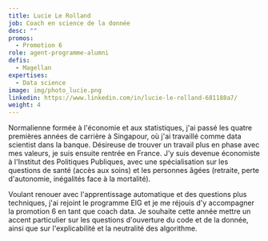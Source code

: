 ```yaml
---
title: Lucie Le Rolland
job: Coach en science de la donnée
desc: ""
promos:
  - Promotion 6
role: agent-programme-alumni
defis:
  - Magellan
expertises:
  - Data science
image: img/photo_lucie.png
linkedin: https://www.linkedin.com/in/lucie-le-rolland-681188a7/
weight: 4
---
```

Normalienne formée à l'économie et aux statistiques, j'ai passé les quatre premières années de carrière à Singapour, où j'ai travaillé comme data scientist dans la banque. Désireuse de trouver un travail plus en phase avec mes valeurs, je suis ensuite rentrée en France. J'y suis devenue économiste à l'Institut des Politiques Publiques, avec une spécialisation sur les questions de santé (accès aux soins) et les personnes âgées (retraite, perte d'autonomie, inégalités face à la mortalité).

Voulant renouer avec l'apprentissage automatique et des questions plus techniques, j'ai rejoint le programme EIG et je me réjouis d'y accompagner la promotion 6 en tant que coach data. Je souhaite cette année mettre un accent particulier sur les questions d'ouverture du code et de la donnée, ainsi que sur l'explicabilité et la neutralité des algorithme.